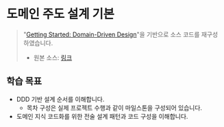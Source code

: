 # 도메인 주도 설계 기본

> "[Getting Started: Domain-Driven Design](https://dometrain.com/course/getting-started-domain-driven-design-ddd/?ref=dometrain-github&promo=getting-started-domain-driven-design)"을 기반으로 소스 코드를 재구성하였습니다.
> - 원본 소스: [링크](https://github.com/Dometrain/getting-started-domain-driven-design)

## 학습 목표
- DDD 기반 설계 순서를 이해합니다.
  - 목차 구성은 실제 프로젝트 수행과 같이 마일스톤을 구성되어 있습니다.
- 도메인 지식 코드화를 위한 전술 설계 패턴과 코드 구성을 이해합니다.
